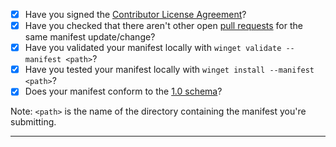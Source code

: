 - [x] Have you signed the [Contributor License Agreement](https://cla.opensource.microsoft.com/microsoft/winget-pkgs)?
- [x] Have you checked that there aren't other open [pull requests](https://github.com/microsoft/winget-pkgs/pulls) for the same manifest update/change?
- [x] Have you validated your manifest locally with `winget validate --manifest <path>`? 
- [x] Have you tested your manifest locally with `winget install --manifest <path>`?
- [x] Does your manifest conform to the [1.0 schema](https://github.com/microsoft/winget-cli/blob/master/doc/ManifestSpecv1.0.md)?

Note: `<path>` is the name of the directory containing the manifest you're submitting.

-----